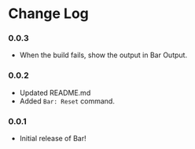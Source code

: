 # Change Log

### 0.0.3
* When the build fails, show the output in Bar Output.

### 0.0.2
* Updated README.md  
* Added `Bar: Reset` command.

### 0.0.1
* Initial release of Bar!